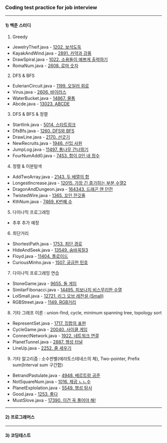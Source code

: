 ### Coding test practice for job interview

---

#### 1) 백준 스터디
1. Greedy
  - JewelryTheif.java - [1202. 보석도둑](https://www.acmicpc.net/problem/1202)
  - KayakAndWind.java - [2891. 카약과 강풍](https://www.acmicpc.net/problem/2891)
  - DrawSpiral.java - [1022. 소용돌이 예쁘게 출력하기](https://www.acmicpc.net/problem/1022)
  - RomaNum.java - [2608. 로마 숫자](https://www.acmicpc.net/problem/2608)

2. DFS & BFS
  - EulerianCircuit.java - [1199. 오일러 회로](https://www.acmicpc.net/problem/1199)
  - Virus.java - [2606. 바이러스](https://www.acmicpc.net/problem/2606)
  - WaterBucket.java - [14867. 물통](https://www.acmicpc.net/problem/14867)
  - Abcde.java - [13023. ABCDE](https://www.acmicpc.net/problem/13023)

3. DFS & BFS  & 정렬
  - Startlink.java - [5014. 스타트링크](https://www.acmicpc.net/problem/5014)
  - DfsBfs.java - [1260. DFS와 BFS](https://www.acmicpc.net/problem/1260)
  - DrawLine.java - [2170. 선긋기](https://www.acmicpc.net/problem/2170)
  - NewRecruits.java - [1946. 신입 사원](https://www.acmicpc.net/problem/1946)
  - JumpLog.java - [11497. 통나무 건너뛰기](https://www.acmicpc.net/problem/11497)
  - FourNumAdd0.java - [7453. 합이 0인 네 정수](https://www.acmicpc.net/problem/7453)
  
4. 정렬 & 이분탐색
  - AddTwoArray.java - [2143. 두 배열의 합](https://www.acmicpc.net/problem/2143)
  - LongestIncrease.java - [12015. 가장 긴 증가하는 부분 수열2](https://www.acmicpc.net/problem/12015)
  - DragonAndDungeon.java - [164343. 드래곤 앤 던전](https://www.acmicpc.net/problem/16434)
  - TwistedWire.java - [1365. 꼬인 전깃줄](https://www.acmicpc.net/problem/1365)
  - KthNum.java - [7469. K번째 수](https://www.acmicpc.net/problem/7469)

5. 다이나믹 프로그래밍
  - 추후 추가 예정

6. 최단거리
  - ShortestPath.java - [1753. 최단 경로](https://www.acmicpc.net/problem/1753)
  - HideAndSeek.java - [13549. 숨바꼭질3](https://www.acmicpc.net/problem/13549)
  - Floyd.java - [11404. 플로이드](https://www.acmicpc.net/problem/11404)
  - CuriousMinho.java - [1507. 궁금한 민호](https://www.acmicpc.net/problem/1507)

7. 다이나믹 프로그래밍 연습
  - StoneGame.java - [9655. 돌 게임](https://www.acmicpc.net/problem/9655)
  - SimilarFibonacci.java - [14495. 피보나치 비스무리한 수열](https://www.acmicpc.net/problem/14495)
  - LolSmall.java - [12721. 리그 오브 레전설 (Small)](https://www.acmicpc.net/problem/12721)
  - RGBStreet.java - [1149. RGB거리](https://www.acmicpc.net/problem/1149)

8. 기타 그래프 이론 : union-find, cycle, minimum spanning tree, topology sort
  - RepresentSet.java - [1717. 집합의 표현](https://www.acmicpc.net/problem/1717)
  - CycleGame.java - [20040. 사이클 게임](https://www.acmicpc.net/problem/20040)
  - ConnectNetwork.java - [1922. 네트워크 연결](https://www.acmicpc.net/problem/1922)
  - PlanetTunnel.java - [2887. 행성 터널](https://www.acmicpc.net/problem/2887)
  - LineUp.java - [2252. 줄 세우기](https://www.acmicpc.net/problem/2252)

9. 기타 알고리즘 : 소수판별(에라토스테네스의 체), Two-pointer, Prefix sum(Interval sum 구간합)
  - BetrandPastulate.java - [4948. 베르트랑 공준](https://www.acmicpc.net/problem/4948)
  - NotSquareNum.java - [1016. 제곱 ㄴㄴ수](https://www.acmicpc.net/problem/1016)
  - PlanetExplolation.java - [5549. 행성 탐사](https://www.acmicpc.net/problem/5549)
  - Good.java - [1253. 좋다](https://www.acmicpc.net/problem/1253)
  - MustSlove.java - [17390. 이건 꼭 풀어야 해!](https://www.acmicpc.net/problem/17390)


---

#### 2) 프로그래머스


---

#### 3) 코딩테스트
